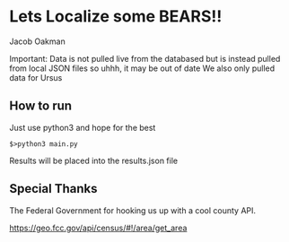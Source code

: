 # Lets Localize some BEARS!!
Jacob Oakman

Important: Data is not pulled live from the databased but is instead pulled from local JSON files so uhhh, it may be out of date
We also only pulled data for Ursus

## How to run
Just use python3 and hope for the best

```
$>python3 main.py
```

Results will be placed into the results.json file

## Special Thanks
The Federal Government for hooking us up with a cool county API.

https://geo.fcc.gov/api/census/#!/area/get_area